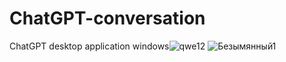 # ChatGPT-conversation
ChatGPT desktop application windows![qwe12](https://github.com/medvenyashaxd/ChatGPT-conversation/assets/110237352/642e469f-4f98-4606-8b08-b990f984c548)
![Безымянный1](https://github.com/medvenyashaxd/ChatGPT-conversation/assets/110237352/d2ca8617-a945-44d9-b688-97d58477e27f)

